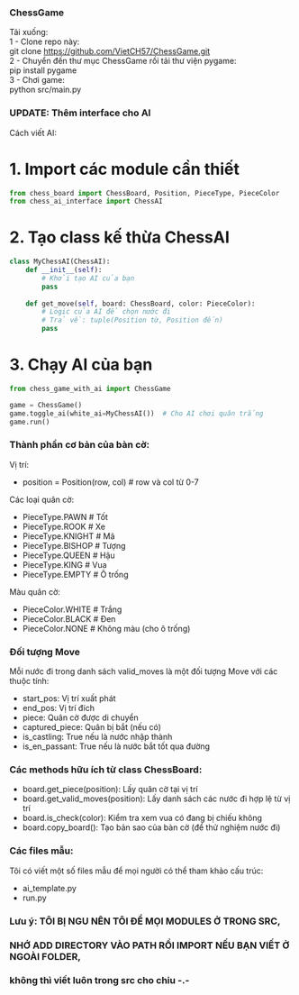 ### ChessGame
Tải xuống: \
1 - Clone repo này: \
git clone https://github.com/VietCH57/ChessGame.git \
2 - Chuyển đến thư mục ChessGame rồi tải thư viện pygame: \
pip install pygame \
3 - Chơi game: \
python src/main.py

### UPDATE: Thêm interface cho AI

Cách viết AI:
# 1. Import các module cần thiết
```python
from chess_board import ChessBoard, Position, PieceType, PieceColor
from chess_ai_interface import ChessAI
```

# 2. Tạo class kế thừa ChessAI
```python
class MyChessAI(ChessAI):
    def __init__(self):
        # Khởi tạo AI của bạn
        pass
        
    def get_move(self, board: ChessBoard, color: PieceColor):
        # Logic của AI để chọn nước đi
        # Trả về: tuple(Position từ, Position đến)
        pass
```

# 3. Chạy AI của bạn
```python
from chess_game_with_ai import ChessGame

game = ChessGame()
game.toggle_ai(white_ai=MyChessAI())  # Cho AI chơi quân trắng
game.run()
```

### Thành phần cơ bản của bàn cờ:
Vị trí:
- position = Position(row, col)  # row và col từ 0-7

Các loại quân cờ:
- PieceType.PAWN    # Tốt
- PieceType.ROOK    # Xe
- PieceType.KNIGHT  # Mã
- PieceType.BISHOP  # Tượng
- PieceType.QUEEN   # Hậu
- PieceType.KING    # Vua
- PieceType.EMPTY   # Ô trống

Màu quân cờ:
- PieceColor.WHITE  # Trắng
- PieceColor.BLACK  # Đen
- PieceColor.NONE   # Không màu (cho ô trống)

### Đối tượng Move
Mỗi nước đi trong danh sách valid_moves là một đối tượng Move với các thuộc tính:
- start_pos: Vị trí xuất phát
- end_pos: Vị trí đích
- piece: Quân cờ được di chuyển
- captured_piece: Quân bị bắt (nếu có)
- is_castling: True nếu là nước nhập thành
- is_en_passant: True nếu là nước bắt tốt qua đường

### Các methods hữu ích từ class ChessBoard:
- board.get_piece(position): Lấy quân cờ tại vị trí
- board.get_valid_moves(position): Lấy danh sách các nước đi hợp lệ từ vị trí
- board.is_check(color): Kiểm tra xem vua có đang bị chiếu không
- board.copy_board(): Tạo bản sao của bàn cờ (để thử nghiệm nước đi)

### Các files mẫu:
Tôi có viết một số files mẫu để mọi người có thể tham khảo cấu trúc: 
- ai_template.py 
- run.py 

### Lưu ý: TÔI BỊ NGU NÊN TÔI ĐỂ MỌI MODULES Ở TRONG SRC,
### NHỚ ADD DIRECTORY VÀO PATH RỒI IMPORT NẾU BẠN VIẾT Ở NGOÀI FOLDER, 
### không thì viết luôn trong src cho chiu -.- 